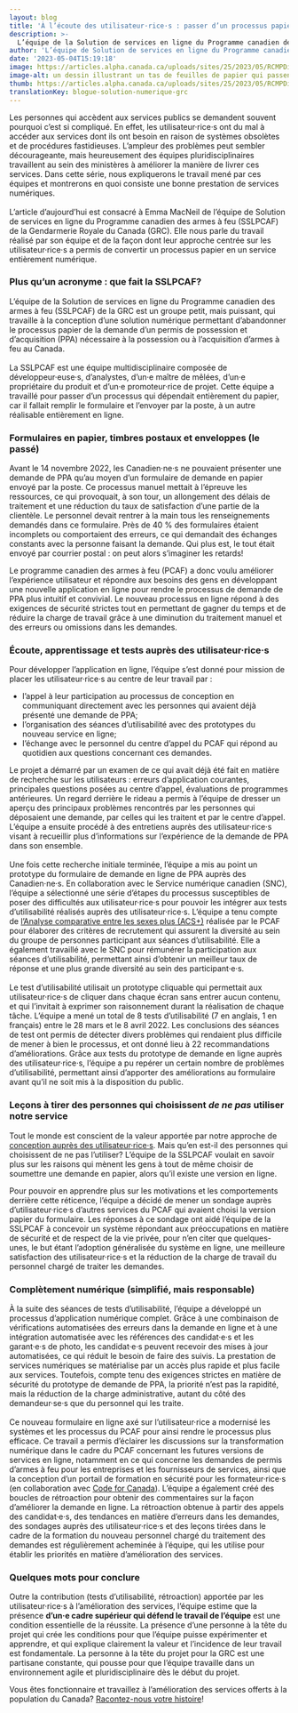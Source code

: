 ```yaml
---
layout: blog
title: 'À l’écoute des utilisateur·rice·s : passer d’un processus papier à un service numérique'
description: >-
  L’équipe de la Solution de services en ligne du Programme canadien des armes à feu de la GRC discute de ses travaux en cours et de la façon dont elle a appliqué une approche axée sur les utilisateur·rice·s pour transformer un processus sur papier en un service entièrement numérique.
author: 'L’équipe de Solution de services en ligne du Programme canadien des armes à feu (SSLPCAF) de la GRC'
date: '2023-05-04T15:19:18'
image: https://articles.alpha.canada.ca/uploads/sites/25/2023/05/RCMPDigitalServicesBlog_Blog_Post_FR-scaled.jpg
image-alt: un dessin illustrant un tas de feuilles de papier qui passent d’un dossier à un système numérique dans un ordinateur portable.
thumb: https://articles.alpha.canada.ca/uploads/sites/25/2023/05/RCMPDigitalServicesBlog_Blog_Post_FR-scaled.jpg
translationKey: blogue-solution-numerique-grc
---
```


<p>Les personnes qui accèdent aux services publics se demandent souvent pourquoi c’est si compliqué. En effet, les utilisateur·rice·s ont du mal à accéder aux services dont ils ont besoin en raison de systèmes obsolètes et de procédures fastidieuses. L’ampleur des problèmes peut sembler décourageante, mais heureusement des équipes pluridisciplinaires travaillent au sein des ministères à améliorer la manière de livrer ces services. Dans cette série, nous expliquerons le travail mené par ces équipes et montrerons en quoi consiste une bonne prestation de services numériques.<br><br>L’article d’aujourd’hui est consacré à Emma MacNeil de l’équipe de Solution de services en ligne du Programme canadien des armes à feu (SSLPCAF) de la Gendarmerie Royale du Canada (GRC). Elle nous parle du travail réalisé par son équipe et de la façon dont leur approche centrée sur les utilisateur·rice·s a permis de convertir un processus papier en un service entièrement numérique.</p>



<h3 id="h-plus-qu-un-acronyme-que-fait-la-sslpcaf"><strong>Plus qu’un acronyme : que fait la SSLPCAF?</strong></h3>



<p>L’équipe de la Solution de services en ligne du Programme canadien des armes à feu (SSLPCAF) de la GRC est un groupe petit, mais puissant, qui travaille à la conception d’une solution numérique permettant d’abandonner le processus papier de la demande d’un permis de possession et d’acquisition (PPA) nécessaire à la possession ou à l’acquisition d’armes à feu au Canada.<br><br>La SSLPCAF est une équipe multidisciplinaire composée de développeur·euse·s, d’analystes, d’un·e maître de mêlées, d’un·e propriétaire du produit et d’un·e promoteur·rice de projet. Cette équipe a travaillé pour passer d’un processus qui dépendait entièrement du papier, car il fallait remplir le formulaire et l’envoyer par la poste, à un autre réalisable entièrement en ligne.</p>



<h3 id="h-formulaires-en-papier-timbres-postaux-et-enveloppes-le-passe"><strong>Formulaires en papier, timbres postaux et enveloppes (le passé)</strong></h3>



<p>Avant le 14 novembre 2022, les Canadien·ne·s ne pouvaient présenter une demande de PPA qu’au moyen d’un formulaire de demande en papier envoyé par la poste. Ce processus manuel mettait à l’épreuve les ressources, ce qui provoquait, à son tour, un allongement des délais de traitement et une réduction du taux de satisfaction d’une partie de la clientèle. Le personnel devait rentrer à la main tous les renseignements demandés dans ce formulaire. Près de 40 % des formulaires étaient incomplets ou comportaient des erreurs, ce qui demandait des échanges constants avec la personne faisant la demande. Qui plus est, le tout était envoyé par courrier postal : on peut alors s’imaginer les retards!</p>



<p>Le programme canadien des armes à feu (PCAF) a donc voulu améliorer l’expérience utilisateur et répondre aux besoins des gens en développant une nouvelle application en ligne pour rendre le processus de demande de PPA plus intuitif et convivial. Le nouveau processus en ligne répond à des exigences de sécurité strictes tout en permettant de gagner du temps et de réduire la charge de travail grâce à une diminution du traitement manuel et des erreurs ou omissions dans les demandes.</p>



<h3 id="h-ecoute-apprentissage-et-tests-aupres-des-utilisateur-rice-s"><strong>Écoute, apprentissage et tests auprès des utilisateur·rice·s</strong></h3>



<p>Pour développer l’application en ligne, l’équipe s’est donné pour mission de placer les utilisateur·rice·s au centre de leur travail par :&nbsp;</p>



<ul>
<li>l’appel à leur participation au processus de conception en communiquant directement avec les personnes qui avaient déjà présenté une demande de PPA;</li>



<li>l’organisation des séances d’utilisabilité avec des prototypes du nouveau service en ligne;</li>



<li>l’échange avec le personnel du centre d’appel du PCAF qui répond au quotidien aux questions concernant ces demandes.</li>
</ul>



<p>Le projet a démarré par un examen de ce qui avait déjà été fait en matière de recherche sur les utilisateurs : erreurs d’application courantes, principales questions posées au centre d’appel, évaluations de programmes antérieures. Un regard derrière le rideau a permis à l’équipe de dresser un aperçu des principaux problèmes rencontrés par les personnes qui déposaient une demande, par celles qui les traitent et par le centre d’appel. L’équipe a ensuite procédé à des entretiens auprès des utilisateur·rice·s visant à recueillir plus d’informations sur l’expérience de la demande de PPA dans son ensemble.<br><br>Une fois cette recherche initiale terminée, l’équipe a mis au point un prototype du formulaire de demande en ligne de PPA auprès des Canadien·ne·s. En collaboration avec le Service numérique canadien (SNC), l’équipe a sélectionné une série d’étapes du processus susceptibles de poser des difficultés aux utilisateur·rice·s pour pouvoir les intégrer aux tests d’utilisabilité réalisés auprès des utilisateur·rice·s. L’équipe a tenu compte de <a href="https://femmes-egalite-genres.canada.ca/fr/analyse-comparative-entre-sexes-plus/est-analyse-comparative-entre-sexes-plus.html" target="_blank" rel="noreferrer noopener">l’Analyse comparative entre les sexes plus (ACS+)</a> réalisée par le PCAF pour élaborer des critères de recrutement qui assurent la diversité au sein du groupe de personnes participant aux séances d’utilisabilité. Elle a également travaillé avec le SNC pour rémunérer la participation aux séances d’utilisabilité, permettant ainsi d’obtenir un meilleur taux de réponse et une plus grande diversité au sein des participant·e·s.<br><br>Le test d’utilisabilité utilisait un prototype cliquable qui permettait aux utilisateur·rice·s de cliquer dans chaque écran sans entrer aucun contenu, et qui l’invitait à exprimer son raisonnement durant la réalisation de chaque tâche. L’équipe a mené un total de 8 tests d’utilisabilité (7 en anglais, 1 en français) entre le 28 mars et le 8 avril 2022. Les conclusions des séances de test ont permis de détecter divers problèmes qui rendaient plus difficile de mener à bien le processus, et ont donné lieu à 22 recommandations d’améliorations. Grâce aux tests du prototype de demande en ligne auprès des utilisateur·rice·s, l’équipe a pu repérer un certain nombre de problèmes d’utilisabilité, permettant ainsi d’apporter des améliorations au formulaire avant qu’il ne soit mis à la disposition du public.</p>



<h3 id="h-lecons-a-tirer-des-personnes-qui-choisissent-de-ne-pas-utiliser-notre-service"><strong>Leçons à tirer des personnes qui choisissent <em>de ne pas </em>utiliser notre service</strong></h3>



<p>Tout le monde est conscient de la valeur apportée par notre approche de <a href="https://www.canada.ca/fr/gouvernement/systeme/gouvernement-numerique/normes-numeriques-gouvernement-canada.html" target="_blank" rel="noreferrer noopener">conception auprès des utilisateur·rice·s</a>. Mais qu’en est-il des personnes qui choisissent de ne pas l’utiliser? L’équipe de la SSLPCAF voulait en savoir plus sur les raisons qui mènent les gens à tout de même choisir de soumettre une demande en papier, alors qu’il existe une version en ligne. </p>



<p>Pour pouvoir en apprendre plus sur les motivations et les comportements derrière cette réticence, l’équipe a décidé de mener un sondage auprès d’utilisateur·rice·s d’autres services du PCAF qui avaient choisi la version papier du formulaire. Les réponses à ce sondage ont aidé l’équipe de la SSLPCAF à concevoir un système répondant aux préoccupations en matière de sécurité et de respect de la vie privée, pour n’en citer que quelques-unes, le but étant l’adoption généralisée du système en ligne, une meilleure satisfaction des utilisateur·rice·s et la réduction de la charge de travail du personnel chargé de traiter les demandes.</p>



<h3 id="h-completement-numerique-simplifie-mais-responsable"><strong>Complètement numérique (simplifié, mais responsable)</strong></h3>



<p>À la suite des séances de tests d’utilisabilité, l’équipe a développé un processus d’application numérique complet. Grâce à une combinaison de vérifications automatisées des erreurs dans la demande en ligne et à une intégration automatisée avec les références des candidat·e·s et les garant·e·s de photo, les candidat·e·s peuvent recevoir des mises à jour automatisées, ce qui réduit le besoin de faire des suivis. La prestation de services numériques se matérialise par un accès plus rapide et plus facile aux services. Toutefois, compte tenu des exigences strictes en matière de sécurité du prototype de demande de PPA, la priorité n’est pas la rapidité, mais la réduction de la charge administrative, autant du côté des demandeur·se·s que du personnel qui les traite.<br><br>Ce nouveau formulaire en ligne axé sur l’utilisateur·rice a modernisé les systèmes et les processus du PCAF pour ainsi rendre le processus plus efficace. Ce travail a permis d’éclairer les discussions sur la transformation numérique dans le cadre du PCAF concernant les futures versions de services en ligne, notamment en ce qui concerne les demandes de permis d’armes à feu pour les entreprises et les fournisseurs de services, ainsi que la conception d’un portail de formation en sécurité pour les formateur·rice·s (en collaboration avec <a href="https://codefor.ca/fr/" target="_blank" rel="noreferrer noopener">Code for Canada</a>). L’équipe a également créé des boucles de rétroaction pour obtenir des commentaires sur la façon d’améliorer la demande en ligne. La rétroaction obtenue à partir des appels des candidat·e·s, des tendances en matière d’erreurs dans les demandes, des sondages auprès des utilisateur·rice·s et des leçons tirées dans le cadre de la formation du nouveau personnel chargé du traitement des demandes est régulièrement acheminée à l’équipe, qui les utilise pour établir les priorités en matière d’amélioration des services.</p>



<h3 id="h-quelques-mots-pour-conclure"><strong>Quelques mots pour conclure</strong></h3>



<p>Outre la contribution (tests d’utilisabilité, rétroaction) apportée par les utilisateur·rice·s à l’amélioration des services, l’équipe estime que la présence <strong>d’un·e cadre supérieur qui défend le travail de l’équipe</strong> est une condition essentielle de la réussite. La présence d’une personne à la tête du projet qui crée les conditions pour que l’équipe puisse expérimenter et apprendre, et qui explique clairement la valeur et l’incidence de leur travail est fondamentale. La personne à la tête du projet pour la GRC est une partisane constante, qui pousse pour que l’équipe travaille dans un environnement agile et pluridisciplinaire dès le début du projet.</p>



<p>Vous êtes fonctionnaire et travaillez à l’amélioration des services offerts à la population du Canada? <a href="mailto:cds-snc@tbs-sct.gc.ca" target="_blank" rel="noreferrer noopener">Racontez-nous votre histoire</a>!</p>

